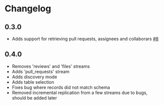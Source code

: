 # Changelog

## 0.3.0
  * Adds support for retrieving pull requests, assignees and collaborars [#8](https://github.com/singer-io/tap-github/pull/8)

## 0.4.0
  * Removes 'reviews' and 'files' streams
  * Adds 'pull_requests' stream
  * Adds discovery mode
  * Adds table selection
  * Fixes bug where records did not match schema
  * Removed incremental replication from a few streams due to bugs, should be added later
